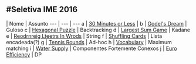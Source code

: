 #Seletiva IME 2016
------------------

  | Nome | Assunto
 --- | --- | ---
a | [30 Minutes or Less](https://uva.onlinejudge.org/index.php?option=com_onlinejudge&Itemid=8&category=24&page=show_problem&problem=4385) |
b | [Godel's Dream](https://uva.onlinejudge.org/index.php?option=onlinejudge&page=show_problem&problem=4386) | Guloso
c | [Hexagonal Puzzle](https://uva.onlinejudge.org/index.php?option=com_onlinejudge&Itemid=8&category=602&page=show_problem&problem=4387) | Backtracking
d | [Largest Sum Game](https://uva.onlinejudge.org/index.php?option=com_onlinejudge&Itemid=8&category=602&page=show_problem&problem=4388) | Kadane
e | [Reodrnreig Lteetrs In Wrods](https://uva.onlinejudge.org/index.php?option=com_onlinejudge&Itemid=8&category=602&page=show_problem&problem=4389) | String
f | [Shuffling Cards](https://uva.onlinejudge.org/index.php?option=onlinejudge&page=show_problem&problem=4390) | Lista encadeada(?)
g | [Tennis Rounds](https://uva.onlinejudge.org/index.php?option=com_onlinejudge&Itemid=8&category=24&page=show_problem&problem=4391) | Ad-hoc
h | [Vocabulary](https://uva.onlinejudge.org/index.php?option=com_onlinejudge&Itemid=8&category=602&page=show_problem&problem=4392) | Maximum matching
i | [Water Supply](https://uva.onlinejudge.org/index.php?option=onlinejudge&page=show_problem&problem=4393) | Componentes Fortemente Conexos
j | [Euro Efficiency](https://icpcarchive.ecs.baylor.edu/index.php?option=com_onlinejudge&Itemid=8&page=show_problem&problem=671) | DP
